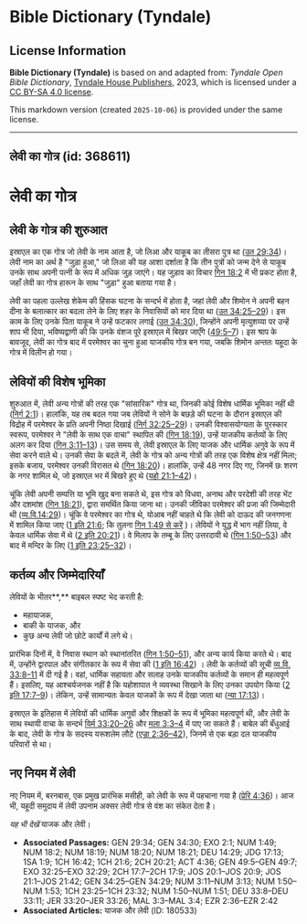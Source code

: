 # Bible Dictionary (Tyndale)

## License Information

**Bible Dictionary (Tyndale)** is based on and adapted from: _Tyndale Open Bible Dictionary_, [Tyndale House Publishers](https://tyndaleopenresources.com/), 2023, which is licensed under a [CC BY-SA 4.0 license](https://creativecommons.org/licenses/by-sa/4.0/legalcode.en).

This markdown version (created `2025-10-06`) is provided under the same license.



--------------------------------

## लेवी का गोत्र (id: 368611)

लेवी का गोत्र
=============

लेवी के गोत्र की शुरुआत
-----------------------

इस्राएल का एक गोत्र जो लेवी के नाम आता है, जो लिआ और याकूब का तीसरा पुत्र था ([उत 29:34](https://ref.ly/Gen29:34))। लेवी नाम का अर्थ है "जुड़ा हुआ," जो लिआ की यह आशा दर्शाता है कि तीन पुत्रों को जन्म देने से याकूब उनके साथ अपनी पत्नी के रूप में अधिक जुड़ जाएंगे। यह जुड़ाव का विचार [गिन 18:2](https://ref.ly/Num18:2) में भी प्रकट होता है, जहाँ लेवी का गोत्र हारून के साथ "जुड़ा" हुआ बताया गया है।

लेवी का पहला उल्लेख शेकेम की हिंसक घटना के सन्दर्भ में होता है, जहां लेवी और शिमोन ने अपनी बहन दीना के बलात्कार का बदला लेने के लिए शहर के निवासियों को मार दिया था ([उत 34:25–29](https://ref.ly/Gen34:25-Gen34:29))। इस काम के लिए उनके पिता याकूब ने उन्हें फटकार लगाई ([उत 34:30](https://ref.ly/Gen34:30)), जिन्होंने अपनी मृत्युशय्या पर उन्हें शाप भी दिया, भविष्यद्वाणी की कि उनके वंशज पूरे इस्राएल में बिखर जाएँगे ([49:5–7](https://ref.ly/Gen49:5-Gen49:7))। इस श्राप के बावजूद, लेवी का गोत्र बाद में परमेश्वर का चुना हुआ याजकीय गोत्र बन गया, जबकि शिमोन अन्ततः यहूदा के गोत्र में विलीन हो गया।

लेवियों की विशेष भूमिका
-----------------------

शुरुआत में, लेवी अन्य गोत्रों की तरह एक "सांसारिक" गोत्र था, जिनकी कोई विशेष धार्मिक भूमिका नहीं थी ([निर्ग 2:1](https://ref.ly/Exod2:1))। हालांकि, यह तब बदल गया जब लेवियों ने सोने के बछड़े की घटना के दौरान इस्राएल की विद्रोह में परमेश्वर के प्रति अपनी निष्ठा दिखाई ([निर्ग 32:25–29](https://ref.ly/Exod32:25-Exod32:29))। उनकी विश्वासयोग्यता के पुरस्कार स्वरूप, परमेश्वर ने "लेवी के साथ एक वाचा" स्थापित की ([गिन 18:19](https://ref.ly/Num18:19)), उन्हें याजकीय कर्तव्यों के लिए अलग कर दिया ([गिन 3:11–13](https://ref.ly/Num3:11-Num3:13))। उस समय से, लेवी इस्राएल के लिए याजक और धार्मिक अगुवे के रूप में सेवा करने वाले थे। उनकी सेवा के बदले में, लेवी के गोत्र को अन्य गोत्रों की तरह एक विशेष क्षेत्र नहीं मिला; इसके बजाय, परमेश्वर उनकी विरासत थे ([गिन 18:20](https://ref.ly/Num18:20))। हालांकि, उन्हें 48 नगर दिए गए, जिनमें छः शरण के नगर शामिल थे, जो इस्राएल भर में बिखरे हुए थे ([यहो 21:1–42](https://ref.ly/Josh21:1-Josh21:42))।

चूंकि लेवी अपनी सम्पत्ति या भूमि खुद बना सकते थे, इस गोत्र को विधवा, अनाथ और परदेशी की तरह भेंट और दशमांश ([गिन 18:21](https://ref.ly/Num18:21)), द्वारा समर्थित किया जाना था। उनकी जीविका परमेश्वर की प्रजा की जिम्मेदारी थी ([व्य.वि.14:29](https://ref.ly/Deut14:29))। चूंकि वे परमेश्वर का गोत्र थे, योआब नहीं चाहते थे कि लेवी को दाऊद की जनगणना में शामिल किया जाए ([1 इति 21:6](https://ref.ly/1Chr21:6); कि तुलना [गिन 1:49 से करें](https://ref.ly/Num1:49) )। लेवियों ने युद्ध में भाग नहीं लिया, वे केवल धार्मिक सेवा में थे ([2 इति 20:21](https://ref.ly/2Chr20:21))। वे मिलाप के तम्बू के लिए उत्तरदायी थे ([गिन 1:50–53](https://ref.ly/Num1:50-Num1:53)) और बाद में मन्दिर के लिए ([1 इति 23:25–32](https://ref.ly/1Chr23:25-1Chr23:32))।

कर्तव्य और जिम्मेदारियाँ
------------------------

लेवियों के भीतर**,** बाइबल स्पष्ट भेद करती है:

* महायाजक,
* बाकी के याजक, और
* कुछ अन्य लेवी जो छोटे कार्यों में लगे थे।

प्रारंभिक दिनों में, वे निवास स्थान को स्थानांतरित ([गिन 1:50–51](https://ref.ly/Num1:50-Num1:51)), और अन्य कार्य किया करते थे। बाद में, उन्होंने द्वारपाल और संगीतकार के रूप में सेवा की ([1 इति 16:42](https://ref.ly/1Chr16:42)) । लेवी के कर्तव्यों की सूची [व्य.वि. 33:8–11](https://ref.ly/Deut33:8-Deut33:11) में दी गई है। वहां, धार्मिक सहायता और सलाह उनके याजकीय कर्तव्यों के समान ही महत्वपूर्ण हैं। इसलिए, यह आश्चर्यजनक नहीं है कि यहोशापात ने व्यवस्था सिखाने के लिए उनका उपयोग किया ([2 इति 17:7–9](https://ref.ly/2Chr17:7-2Chr17:9))। लेकिन, उन्हें सामान्यतः केवल याजकों के रूप में देखा जाता था ([न्या 17:13](https://ref.ly/Judg17:13))।

इस्राएल के इतिहास में लेवियों की धार्मिक अगुवों और शिक्षकों के रूप में भूमिका महत्वपूर्ण थी, और लेवी के साथ स्थायी वाचा के सन्दर्भ [यिर्म 33:20–26](https://ref.ly/Jer33:20-Jer33:26) और [मला 3:3–4](https://ref.ly/Mal3:3-Mal3:4) में पाए जा सकते हैं। बाबेल की बँधुआई के बाद, लेवी के गोत्र के सदस्य यरूशलेम लौटे ([एज्रा 2:36–42](https://ref.ly/Ezra2:36-Ezra2:42)), जिनमें से एक बड़ा दल याजकीय परिवारों से था।

नए नियम में लेवी
----------------

नए नियम में, बरनबास, एक प्रमुख प्रारंभिक मसीही, को लेवी के रूप में पहचाना गया है ([प्रेरि 4:36](https://ref.ly/Acts4:36))। आज भी, यहूदी समुदाय में लेवी उपनाम अक्सर लेवी गोत्र से वंश का संकेत देता है।

*यह भी देखें* याजक और लेवी।

* **Associated Passages:** GEN 29:34; GEN 34:30; EXO 2:1; NUM 1:49; NUM 18:2; NUM 18:19; NUM 18:20; NUM 18:21; DEU 14:29; JDG 17:13; 1SA 1:9; 1CH 16:42; 1CH 21:6; 2CH 20:21; ACT 4:36; GEN 49:5–GEN 49:7; EXO 32:25–EXO 32:29; 2CH 17:7–2CH 17:9; JOS 20:1–JOS 20:9; JOS 21:1–JOS 21:42; GEN 34:25–GEN 34:29; NUM 3:11–NUM 3:13; NUM 1:50–NUM 1:53; 1CH 23:25–1CH 23:32; NUM 1:50–NUM 1:51; DEU 33:8–DEU 33:11; JER 33:20–JER 33:26; MAL 3:3–MAL 3:4; EZR 2:36–EZR 2:42
* **Associated Articles:** याजक और लेवी (ID: 180533)

